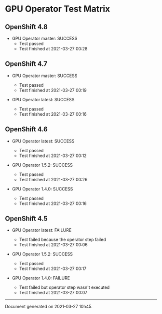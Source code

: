 
GPU Operator Test Matrix
========================

OpenShift 4.8
-------------

* GPU Operator master: SUCCESS
  - Test passed
  - Test finished at 2021-03-27 00:28

OpenShift 4.7
-------------

* GPU Operator master: SUCCESS
  - Test passed
  - Test finished at 2021-03-27 00:19

* GPU Operator latest: SUCCESS
  - Test passed
  - Test finished at 2021-03-27 00:16

OpenShift 4.6
-------------

* GPU Operator latest: SUCCESS
  - Test passed
  - Test finished at 2021-03-27 00:12

* GPU Operator 1.5.2: SUCCESS
  - Test passed
  - Test finished at 2021-03-27 00:26

* GPU Operator 1.4.0: SUCCESS
  - Test passed
  - Test finished at 2021-03-27 00:16

OpenShift 4.5
-------------

* GPU Operator latest: FAILURE
  - Test failed because the operator step failed
  - Test finished at 2021-03-27 00:06

* GPU Operator 1.5.2: SUCCESS
  - Test passed
  - Test finished at 2021-03-27 00:17

* GPU Operator 1.4.0: FAILURE
  - Test failed but operator step wasn't executed
  - Test finished at 2021-03-27 00:07


---
Document generated on 2021-03-27 10h45.
